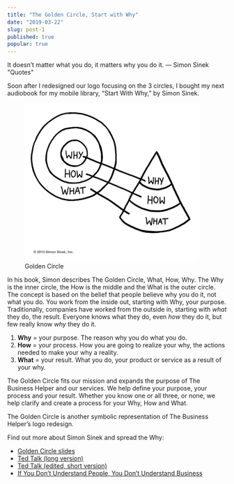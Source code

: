 ```yaml
---
title: "The Golden Circle, Start with Why"
date: "2019-03-22"
slug: post-1
published: true
popular: true
---
```

<!-- markdownlint-disable MD033 -->

It doesn’t matter what you do, it matters why you do it. — Simon Sinek "Quotes"

Soon after I redesigned our logo focusing on the 3 circles, I bought my next audiobook for my mobile library, “Start With Why,” by Simon Sinek.

<figure class="figure">
    <img src="./images/GoldenCircle.png" alt="GoldenCircle"/>
    <figcaption class="figure__caption">Golden Circle</figcaption>
</figure>

In his book, Simon describes The Golden Circle, What, How, Why. The Why is the inner circle, the How is the middle and the What is the outer circle. The concept is based on the belief that people believe why you do it, not what you do. You work from the inside out, starting with Why, your purpose. Traditionally, companies have worked from the outside in, starting with *what* they do, the result. Everyone knows what they do, even *how* they do it, but few really know *why* they do it.

1. **Why** = your purpose. The reason why you do what you do.
2. **How** = your process. How you are going to realize your why, the actions needed to make your why a reality.
3. **What** = your result. What you do, your product or service as a result of your why.

The Golden Circle fits our mission and expands the purpose of The Business Helper and our services. We help define your purpose, your process and your result. Whether you know one or all three, or none, we help clarify and create a process for your Why, How and What.

The Golden Circle is another symbolic representation of The Business Helper’s logo redesign.

Find out more about Simon Sinek and spread the Why:


* [Golden Circle slides](https://gumroad.com/simonsinek)
* [Ted Talk (long version)](https://www.ted.com/talks/simon_sinek_how_great_leaders_inspire_action?language=en)
* [Ted Talk (edited, short version)](https://www.youtube.com/watch?v=IPYeCltXpxw&feature=youtu.be)
* [If You Don’t Understand People, You Don’t Understand Business](https://vimeo.com/26774102)